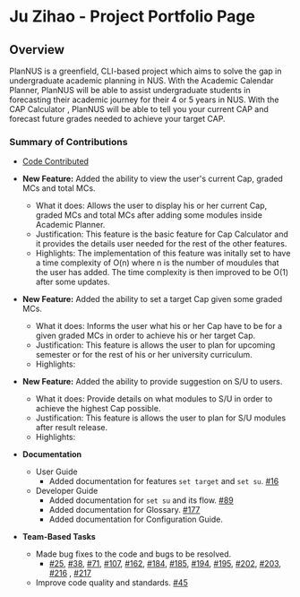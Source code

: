 # Ju Zihao - Project Portfolio Page

## Overview

PlanNUS is a greenfield, CLI-based project which aims to solve the gap in undergraduate academic planning in NUS.
With the Academic Calendar Planner, PlanNUS will be able to assist undergraduate students in forecasting their academic journey for their 4 or 5 years in NUS.
With the CAP Calculator , PlanNUS will be able to tell you your current CAP and forecast future grades needed to achieve your target CAP.

### Summary of Contributions

* [Code Contributed](https://nus-cs2113-ay2021s1.github.io/tp-dashboard/#breakdown=true&search=Zihao&sort=groupTitle&sortWithin=title&since=2020-09-27&timeframe=commit&mergegroup=&groupSelect=groupByRepos&checkedFileTypes=docs~functional-code~test-code~other&tabOpen=true&tabType=authorship&zFR=false&tabAuthor=JuZihao&tabRepo=AY2021S1-CS2113T-F12-1%2Ftp%5Bmaster%5D&authorshipIsMergeGroup=false&authorshipFileTypes=docs~functional-code~test-code)
* **New Feature:** Added the ability to view the user's current Cap, graded MCs and total MCs.
   * What it does: Allows the user to display his or her current Cap, graded MCs and total MCs after adding some modules inside Academic Planner.
   * Justification: This feature is the basic feature for Cap Calculator and it provides the details user needed for the rest of the other features.
   * Highlights: The implementation of this feature was initally set to have a time complexity of O(n) where n is the number of moudules that the user has added. The time complexity is then improved to be O(1) after some updates.
   
* **New Feature:** Added the ability to set a target Cap given some graded MCs.
   * What it does: Informs the user what his or her Cap have to be for a given graded MCs in order to achieve his or her target Cap.
   * Justification: This feature is allows the user to plan for upcoming semester or for the rest of his or her university curriculum.
   * Highlights: 
   
* **New Feature:** Added the ability to provide suggestion on S/U to users.
   * What it does: Provide details on what modules to S/U in order to achieve the highest Cap possible.
   * Justification: This feature is allows the user to plan for S/U modules after result release.
   * Highlights: 
   
* **Documentation**
    * User Guide
      * Added documentation for features `set target` and `set su`. [#16](https://github.com/AY2021S1-CS2113T-F12-1/tp/issues/16)
    * Developer Guide
      * Added documentation for `set su` and its flow. [#89](https://github.com/AY2021S1-CS2113T-F12-1/tp/issues/89)
      * Added documentation for Glossary. [#177](https://github.com/AY2021S1-CS2113T-F12-1/tp/issues/171)
      * Added documentation for Configuration Guide.
      
* **Team-Based Tasks**
  * Made bug fixes to the code and bugs to be resolved.
    * [#25](https://github.com/AY2021S1-CS2113T-F12-1/tp/issues/25), [#38](https://github.com/AY2021S1-CS2113T-F12-1/tp/issues/38), [#71](https://github.com/AY2021S1-CS2113T-F12-1/tp/issues/71), [#107](https://github.com/AY2021S1-CS2113T-F12-1/tp/issues/107), [#162](https://github.com/AY2021S1-CS2113T-F12-1/tp/issues/162), [#184](https://github.com/AY2021S1-CS2113T-F12-1/tp/issues/184), [#185](https://github.com/AY2021S1-CS2113T-F12-1/tp/issues/185), [#194](https://github.com/AY2021S1-CS2113T-F12-1/tp/issues/194), [#195](https://github.com/AY2021S1-CS2113T-F12-1/tp/issues/195), [#202](https://github.com/AY2021S1-CS2113T-F12-1/tp/issues/202), [#203](https://github.com/AY2021S1-CS2113T-F12-1/tp/issues/203), [#216](https://github.com/AY2021S1-CS2113T-F12-1/tp/issues/216) , [#217](https://github.com/AY2021S1-CS2113T-F12-1/tp/issues/217)
   * Improve code quality and standards. [#45](https://github.com/AY2021S1-CS2113T-F12-1/tp/issues/45)
